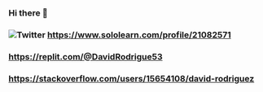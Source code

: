 ### Hi there 👋
###  ![Twitter](https://img.shields.io/badge/Twitter-@mouredev-1DA1F2?style=for-the-badge&logo=twitter&logoColor=white&labelColor=101010) https://www.sololearn.com/profile/21082571 
### https://replit.com/@DavidRodrigue53 
### https://stackoverflow.com/users/15654108/david-rodriguez

<!--
**DavidRodriguez-27/DavidRodriguez-27** is a ✨ _special_ ✨ repository because its `README.md` (this file) appears on your GitHub profile.

Here are some ideas to get you started:

- 🔭 I’m currently working on ...
- 🌱 I’m currently learning ...
- 👯 I’m looking to collaborate on ...
- 🤔 I’m looking for help with ...
- 💬 Ask me about ...
- 📫 How to reach me: ...
- 😄 Pronouns: ...
- ⚡ Fun fact: ...
-->
